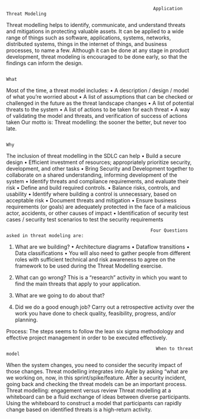                                                            Application Threat Modeling

Threat modelling helps to identify, communicate, and understand threats and mitigations in protecting valuable assets. It can be applied to a wide range of things such as software, applications, systems, networks, distributed systems, things in the internet of things, and business processes, to name a few. Although it can be done at any stage in product development, threat modeling is encouraged to be done early, so that the findings can inform the design.

                                                                       What

Most of the time, a threat model includes:
•	A description / design / model of what you’re worried about
•	A list of assumptions that can be checked or challenged in the future as the threat landscape changes
•	A list of potential threats to the system
•	A list of actions to be taken for each threat
•	A way of validating the model and threats, and verification of success of actions taken
Our motto is: Threat modelling: the sooner the better, but never too late.

                                                                        Why

The inclusion of threat modelling in the SDLC can help
•	Build a secure design
•	Efficient investment of resources; appropriately prioritize security, development, and other tasks
•	Bring Security and Development together to collaborate on a shared understanding, informing development of the system
•	Identify threats and compliance requirements, and evaluate their risk
•	Define and build required controls.
•	Balance risks, controls, and usability
•	Identify where building a control is unnecessary, based on acceptable risk
•	Document threats and mitigation
•	Ensure business requirements (or goals) are adequately protected in the face of a malicious actor, accidents, or other causes of impact
•	Identification of security test cases / security test scenarios to test the security requirements

                                                          Four Questions asked in threat modeling are: 

1. What are we building?
•	Architecture diagrams
•	Dataflow transitions
•	Data classifications
•	You will also need to gather people from different roles with sufficient technical and risk awareness to agree on the framework to be used during the Threat Modelling exercise.

2. What can go wrong?
This is a “research” activity in which you want to find the main threats that apply to your application. 

3. What are we going to do about that?

4. Did we do a good enough job?
Carry out a retrospective activity over the work you have done to check quality, feasibility, progress, and/or planning.



Process: The steps seems to follow the lean six sigma methodology and effective project management in order to be executed effectively. 

                                                            When to threat model
When the system changes, you need to consider the security impact of those changes. Threat modelling integrates into Agile by asking “what are we working on, now, in this sprint/spike/feature. After a security incident, going back and checking the threat models can be an important process.
Threat modelling: engagement versus review
Threat modelling at a whiteboard can be a fluid exchange of ideas between diverse participants. Using the whiteboard to construct a model that participants can rapidly change based on identified threats is a high-return activity. 

